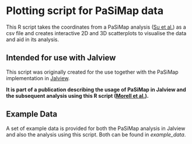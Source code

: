 # Plotting script for PaSiMap data

This R script takes the coordinates from a PaSiMap analysis ([Su et al.](https://pubmed.ncbi.nlm.nih.gov/36212532/ "Pairwise sequence similarity mapping with PaSiMap: Reclassification of immunoglobulin domains from titin as case study")) as a csv file and creates interactive 2D and 3D scatterplots to visualise the data and aid in its analysis.

## Intended for use with Jalview

This script was originally created for the use together with the PaSiMap implementation in [Jalview](https://www.jalview.org).

**It is part of a publication describing the usage of PaSiMap in Jalview and the subsequent analysis using this R script ([Morell et al.](https://www.cell.com/star-protocols/home "Not yet published")).**

## Example Data

A set of example data is provided for both the PaSiMap analysis in Jalview and also the analysis using this script. 
Both can be found in _example_data_.
